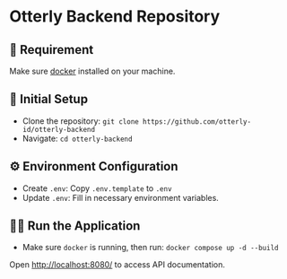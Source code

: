 # Otterly Backend Repository

## 🔧 Requirement

Make sure [docker](https://docs.docker.com/engine/install/) installed on your machine.

## 🚀 Initial Setup

- Clone the repository: `git clone https://github.com/otterly-id/otterly-backend`
- Navigate: `cd otterly-backend`

## ⚙️ Environment Configuration

- Create `.env`: Copy `.env.template` to `.env`
- Update `.env`: Fill in necessary environment variables.

## 👷🏻 Run the Application

- Make sure `docker` is running, then run: `docker compose up -d --build`

Open [http://localhost:8080/](http://localhost:8080/) to access API documentation.
